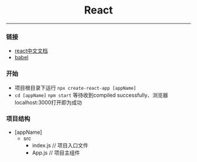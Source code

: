 <h1 style="text-align: center;">React</h1>

<hr>

### 链接

- [react中文文档](https://zh-hans.react.dev/)
- [babel](https://babeljs.io/)

### 开始

- 项目根目录下运行 `npx create-react-app [appName]`
- `cd [appName]` `npm start` 
  等待收到compiled successfully、浏览器localhost:3000打开即为成功

### 项目结构
- [appName]
  - src
    - index.js // 项目入口文件
    - App.js // 项目主组件